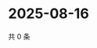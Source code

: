 # 2025-08-16

共 0 条

<!-- BEGIN ZHIHUVIDEO -->
<!-- 最后更新时间 Sat Aug 16 2025 13:11:31 GMT+0800 (China Standard Time) -->

<!-- END ZHIHUVIDEO -->
